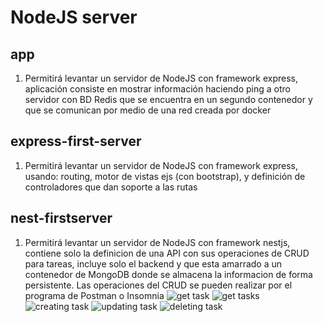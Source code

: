 # NodeJS server
## app
1. Permitirá levantar un servidor de NodeJS con framework express, aplicación consiste en mostrar información haciendo ping a otro servidor con BD Redis que se encuentra en un segundo contenedor y que se comunican por medio de una red creada por docker
## express-first-server
1. Permitirá levantar un servidor de NodeJS con framework express, usando: routing, motor de vistas ejs (con bootstrap), y definición de controladores que dan soporte a las rutas
## nest-firstserver
1. Permitirá levantar un servidor de NodeJS con framework nestjs, contiene solo la definicion de una API con sus operaciones de CRUD para tareas, incluye solo el backend y que esta amarrado a un contenedor de MongoDB donde se almacena la informacion de forma persistente. Las operaciones del CRUD se pueden realizar por el programa de Postman o Insomnia
![get task](https://imgur.com/suDeO2p)
![get tasks](https://imgur.com/EWiZ2Lm)
![creating task](https://imgur.com/XlyumAs)
![updating task](https://imgur.com/TugbALx)
![deleting task](https://imgur.com/b8ABr2m)